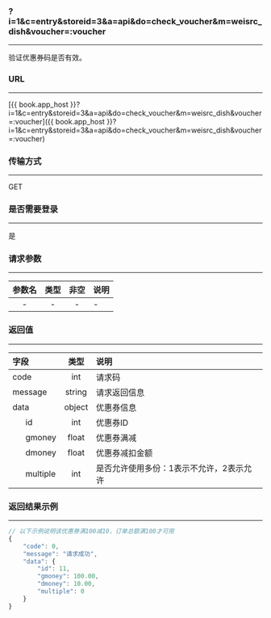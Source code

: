 ### ?i=1&c=entry&storeid=3&a=api&do=check_voucher&m=weisrc_dish&voucher=:voucher

---

验证优惠券码是否有效。

### URL

---

[{{ book.app_host }}?i=1&c=entry&storeid=3&a=api&do=check_voucher&m=weisrc_dish&voucher=:voucher]({{ book.app_host }}?i=1&c=entry&storeid=3&a=api&do=check_voucher&m=weisrc_dish&voucher=:voucher)

### 传输方式

---

GET

### 是否需要登录

---

是


### 请求参数

---

| 参数名 | 类型 | 非空 | 说明 |
| :---: | :---: | :---: | :--- |
| - | - | - | - |


### 返回值

---

| 字段 | 类型 | 说明 |
| :--- | :---: | :--- |
| code | int | 请求码 |
| message | string | 请求返回信息 |
| data  | object | 优惠券信息 |
|&nbsp;&nbsp;&nbsp;&nbsp;&nbsp;&nbsp;id | int | 优惠券ID |
|&nbsp;&nbsp;&nbsp;&nbsp;&nbsp;&nbsp;gmoney | float | 优惠券满减 |
|&nbsp;&nbsp;&nbsp;&nbsp;&nbsp;&nbsp;dmoney | float | 优惠券减扣金额 |
|&nbsp;&nbsp;&nbsp;&nbsp;&nbsp;&nbsp;multiple | int | 是否允许使用多份：1表示不允许，2表示允许 |


### 返回结果示例

---

``` js
// 以下示例说明该优惠券满100减10，订单总额满100才可用
{
    "code": 0,
    "message": "请求成功",
    "data": {
        "id": 11,
        "gmoney": 100.00,
        "dmoney": 10.00,
        "multiple": 0
    }
}
```